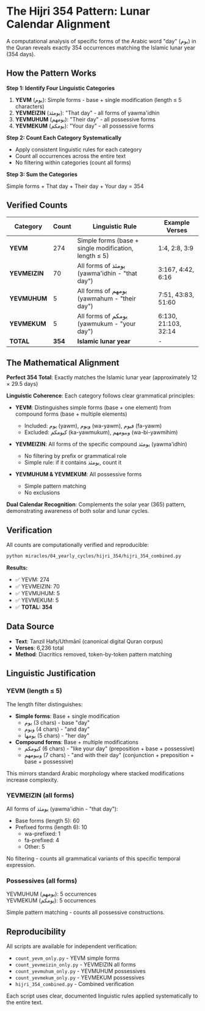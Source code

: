 # The Hijri 354 Pattern: Lunar Calendar Alignment

A computational analysis of specific forms of the Arabic word "day" (يوم) in the Quran reveals exactly 354 occurrences matching the Islamic lunar year (354 days).

## How the Pattern Works

**Step 1: Identify Four Linguistic Categories**

1. **YEVM** (يوم): Simple forms - base + single modification (length ≤ 5 characters)
2. **YEVMEIZIN** (يومئذ): "That day" - all forms of yawma'idhin
3. **YEVMUHUM** (يومهم): "Their day" - all possessive forms
4. **YEVMEKUM** (يومكم): "Your day" - all possessive forms

**Step 2: Count Each Category Systematically**

- Apply consistent linguistic rules for each category
- Count all occurrences across the entire text
- No filtering within categories (count all forms)

**Step 3: Sum the Categories**

Simple forms + That day + Their day + Your day = 354

## Verified Counts

| Category      | Count   | Linguistic Rule                                       | Example Verses       |
| ------------- | ------- | ----------------------------------------------------- | -------------------- |
| **YEVM**      | 274     | Simple forms (base + single modification, length ≤ 5) | 1:4, 2:8, 3:9        |
| **YEVMEIZIN** | 70      | All forms of يومئذ (yawma'idhin - "that day")         | 3:167, 4:42, 6:16    |
| **YEVMUHUM**  | 5       | All forms of يومهم (yawmahum - "their day")           | 7:51, 43:83, 51:60   |
| **YEVMEKUM**  | 5       | All forms of يومكم (yawmukum - "your day")            | 6:130, 21:103, 32:14 |
| **TOTAL**     | **354** | **Islamic lunar year**                                | -                    |

## The Mathematical Alignment

**Perfect 354 Total**: Exactly matches the Islamic lunar year (approximately 12 × 29.5 days)

**Linguistic Coherence**: Each category follows clear grammatical principles:

- **YEVM**: Distinguishes simple forms (base + one element) from compound forms (base + multiple elements)
  - Included: يوم (yawm), ويوم (wa-yawm), فيوم (fa-yawm)
  - Excluded: كيومكم (ka-yawmukum), وبيومهم (wa-bi-yawmihim)
- **YEVMEIZIN**: All forms of the specific compound يومئذ (yawma'idhin)

  - No filtering by prefix or grammatical role
  - Simple rule: if it contains يومئذ, count it

- **YEVMUHUM & YEVMEKUM**: All possessive forms
  - Simple pattern matching
  - No exclusions

**Dual Calendar Recognition**: Complements the solar year (365) pattern, demonstrating awareness of both solar and lunar cycles.

## Verification

All counts are computationally verified and reproducible:

```bash
python miracles/04_yearly_cycles/hijri_354/hijri_354_combined.py
```

**Results:**

- ✅ YEVM: 274
- ✅ YEVMEIZIN: 70
- ✅ YEVMUHUM: 5
- ✅ YEVMEKUM: 5
- ✅ **TOTAL: 354**

## Data Source

- **Text**: Tanzil Ḥafṣ/Uthmānī (canonical digital Quran corpus)
- **Verses**: 6,236 total
- **Method**: Diacritics removed, token-by-token pattern matching

## Linguistic Justification

### YEVM (length ≤ 5)

The length filter distinguishes:

- **Simple forms**: Base + single modification
  - يوم (3 chars) - base "day"
  - ويوم (4 chars) - "and day"
  - يومها (5 chars) - "her day"
- **Compound forms**: Base + multiple modifications
  - كيومكم (6 chars) - "like your day" (preposition + base + possessive)
  - وبيومهم (7 chars) - "and with their day" (conjunction + preposition + base + possessive)

This mirrors standard Arabic morphology where stacked modifications increase complexity.

### YEVMEIZIN (all forms)

All forms of يومئذ (yawma'idhin - "that day"):

- Base forms (length 5): 60
- Prefixed forms (length 6): 10
  - wa-prefixed: 1
  - fa-prefixed: 4
  - Other: 5

No filtering - counts all grammatical variants of this specific temporal expression.

### Possessives (all forms)

YEVMUHUM (يومهم): 5 occurrences  
YEVMEKUM (يومكم): 5 occurrences

Simple pattern matching - counts all possessive constructions.

## Reproducibility

All scripts are available for independent verification:

- `count_yevm_only.py` - YEVM simple forms
- `count_yevmeizin_only.py` - YEVMEIZIN all forms
- `count_yevmuhum_only.py` - YEVMUHUM possessives
- `count_yevmekum_only.py` - YEVMEKUM possessives
- `hijri_354_combined.py` - Combined verification

Each script uses clear, documented linguistic rules applied systematically to the entire text.
